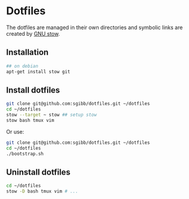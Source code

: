 # Dotfiles

The dotfiles are managed in their own directories and symbolic links are created
by [GNU stow](https://www.gnu.org/software/stow/).

## Installation

```bash
## on debian
apt-get install stow git
```

## Install dotfiles

```bash
git clone git@github.com:sgibb/dotfiles.git ~/dotfiles
cd ~/dotfiles
stow --target ~ stow ## setup stow
stow bash tmux vim
```

Or use:

```bash
git clone git@github.com:sgibb/dotfiles.git ~/dotfiles
cd ~/dotfiles
./bootstrap.sh
```

## Uninstall dotfiles

```bash
cd ~/dotfiles
stow -D bash tmux vim # ...
```
